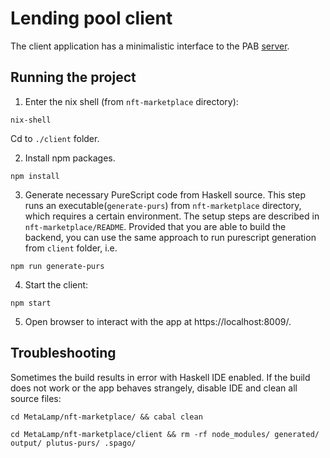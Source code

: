 # Lending pool client

The client application has a minimalistic interface to the PAB [server](../README.md).

## Running the project

1. Enter the nix shell (from `nft-marketplace` directory):

```
nix-shell
```

Cd to `./client` folder.


2. Install npm packages.

```
npm install
```

3. Generate necessary PureScript code from Haskell source. This step runs an executable(`generate-purs`) from `nft-marketplace` directory, which requires a certain environment. The setup steps are described in `nft-marketplace/README`. Provided that you are able to build the backend, you can use the same approach to run purescript generation from `client` folder, i.e.


```
npm run generate-purs
```

4. Start the client:

```
npm start
```

5. Open browser to interact with the app at https://localhost:8009/.
## Troubleshooting

Sometimes the build results in error with Haskell IDE enabled. If the build does not work or the app behaves strangely, disable IDE and clean all source files:

```
cd MetaLamp/nft-marketplace/ && cabal clean
```

```
cd MetaLamp/nft-marketplace/client && rm -rf node_modules/ generated/ output/ plutus-purs/ .spago/
```
